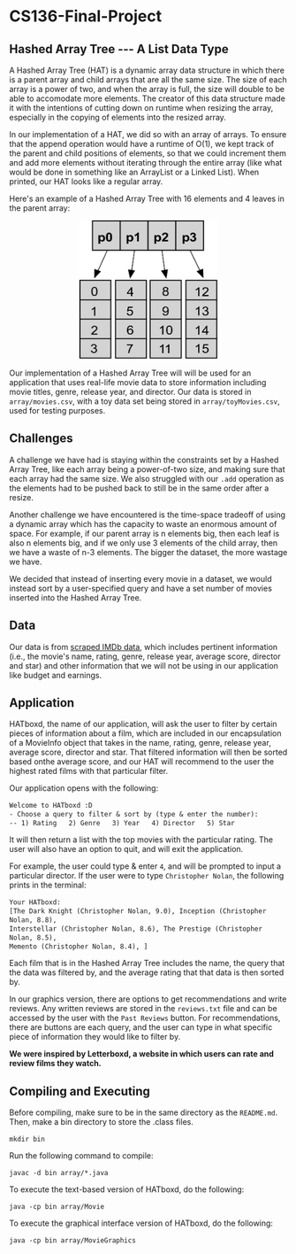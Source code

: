 # CS136-Final-Project
## Hashed Array Tree --- A List Data Type 
A Hashed Array Tree (HAT) is a dynamic array data structure in which there is a parent array and child arrays that are all the same size. The size of each array is a power of two, and when the array is full, the size will double to be able to accomodate more elements. The creator of this data structure made it with the intentions of cutting down on runtime when resizing the array, especially in the copying of elements into the resized array. 

In our implementation of a HAT, we did so with an array of arrays. To ensure that the append operation would have a runtime of O(1), we kept track of the parent and child positions of elements, so that we could increment them and add more elements without iterating through the entire array (like what would be done in something like an ArrayList or a Linked List). When printed, our HAT looks like a regular array. 


Here's an example of a Hashed Array Tree with 16 elements and 4 leaves in the parent array:

<p align="center">
	<img src="figs/HashedArrayTree16.png" width="250" height="250" />
</p>


Our implementation of a Hashed Array Tree will will be used for an application that uses real-life movie data to store information including movie titles, genre, release year, and director. Our data is stored in `array/movies.csv`, with a toy data set being stored in `array/toyMovies.csv`, used for testing purposes. 

## Challenges 
A challenge we have had is staying within the constraints set by a Hashed Array Tree, like each array being a power-of-two size, and making sure that each array had the same size. We also struggled with our `.add` operation as the elements had to be pushed back to still be in the same order after a resize. 

Another challenge we have encountered is the time-space tradeoff of using a dynamic array which has the capacity to waste an enormous amount of space. For example, if our parent array is n elements big, then each leaf is also n elements big, and if we only use 3 elements of the child array, then we have a waste of n-3 elements. The bigger the dataset, the more wastage we have.

We decided that instead of inserting every movie in a dataset, we would instead sort by a user-specified query and have a set number of movies inserted into the Hashed Array Tree.

## Data
Our data is from [scraped IMDb data](https://www.kaggle.com/datasets/danielgrijalvas/movies/data), which includes pertinent information (i.e., the movie's name, rating, genre, release year, average score, director and star) and other information that we will not be using in our application like budget and earnings. 

## Application
HATboxd, the name of our application, will ask the user to filter by certain pieces of information about a film, which are included in our encapsulation of a MovieInfo object that takes in the name, rating, genre, release year, average score, director and star. That filtered information will then be sorted based onthe average score, and our HAT will recommend to the user the highest rated films with that particular filter. 

Our application opens with the following: 
````
Welcome to HATboxd :D
- Choose a query to filter & sort by (type & enter the number):
-- 1) Rating   2) Genre   3) Year   4) Director   5) Star
````
It will then return a list with the top movies with the particular rating. The user will also have an option to quit, and will exit the application. 

For example, the user could type & enter `4`, and will be prompted to input a particular director. If the user were to type `Christopher Nolan`, the following prints in the terminal: 
````
Your HATboxd:
[The Dark Knight (Christopher Nolan, 9.0), Inception (Christopher Nolan, 8.8), 
Interstellar (Christopher Nolan, 8.6), The Prestige (Christopher Nolan, 8.5), 
Memento (Christopher Nolan, 8.4), ]
````
Each film that is in the Hashed Array Tree includes the name, the query that the data was filtered by, and the average rating that that data is then sorted by. 

In our graphics version, there are options to get recommendations and write reviews. Any written reviews are stored in the `reviews.txt` file and can be accessed by the user with the `Past Reviews` button. For recommendations, there are buttons are each query, and the user can type in what specific piece of information they would like to filter by. 

**We were inspired by Letterboxd, a website in which users can rate and review films they watch.**

## Compiling and Executing 
Before compiling, make sure to be in the same directory as the `README.md`. 
Then, make a bin directory to store the .class files. 

````
mkdir bin 
````
Run the following command to compile: 

````
javac -d bin array/*.java
````

To execute the text-based version of HATboxd, do the following: 
````
java -cp bin array/Movie
````

To execute the graphical interface version of HATboxd, do the following:
````
java -cp bin array/MovieGraphics
````
